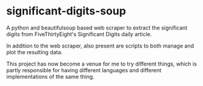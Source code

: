 # significant-digits-soup
A python and beautifulsoup based web scraper to extract the significant digits from FiveThirtyEight's Significant Digits daily article.

In addition to the web scraper, also present are scripts to both manage and plot the resulting data.

This project has now become a venue for me to try different things, which is partly responsible for having different languages and different implementations of the same thing.

